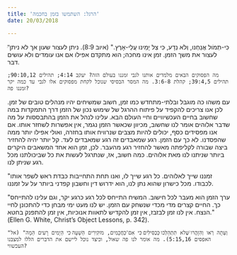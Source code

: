 ```yaml
---
title: 'הרגל: השתמשו בזמן בחכמה'
date: 20/03/2018

---
```


"ּכִי-תְמֹול אֲנַחְנּו, וְלֹא נֵדָע,  ּכִי צֵל יָמֵינּו עֲלֵי-אָרֶץ." (איוב 8:9). ניתן לעצור שעון אך לא ניתן לעצור את משך הזמן. זמן אינו מחכה; הוא מתקדם אפילו אם אנו עומדים ולא עושים דבר.

`מה הפסוקים הבאים מלמדים אותנו לגבי זמננו בעולם הזה? יעקב 4:14; תהילים 90:10,12; תהילים 39:4,5; קהלת 3:6-8. מה המסר הבסיסי שנוכל לקחת מפסוקים אלו לגבי עד כמה יקר זמננו פה?`

עם משהו כה מוגבל ובלתי-מתחדש כמו זמן, חשוב שמשיחים יהיו מנהלים טובים של זמן. לכן אנו צריכים להקפיד על פיתוח ההרגל של שימוש נכון של הזמן דרך התמקדות במה שחשוב בחיים העכשיוויים וחיי העולם הבא. עלינו לנהל את הזמן בהתבססות על מה שדבר אלוהים אומר לנו שחשוב, מכיוון שכאשר הזמן נגמר, אין אפשרות לשחזר אותו. אם אנו מפסידים כסף, יכולים להיות מצבים שנרוויח אותו בחזרה, ואולי אפילו יותר ממה שהפסדנו. לא כך עם הזמן. רגע שמאבדים זה רגע שמאבדים לעד. קל יותר יהיה להחזיר ביצה שבורה לקליפתה מאשר להחזיר רגע מהעבר. לכן, זמן הוא אחד המשאבים היקרים ביותר שניתנו לנו מאת אלוהים. כמה חשוב, אז, שנתרגל לעשות את כל שביכולתנו מכל רגע שניתן לנו.

"זמננו שייך לאלוהים. כל רגע שייך לו, ואנו תחת התחייבות כבדת ראש לשפר אותו לכבודו. מכל כישרון שהוא נתן לנו, הוא ידרוש דין וחשבון קפדני ביותר על על זמננו.

"ערך הזמן הוא מעבר לכל חישוב. המשיח התייחס לכל רגע כרגע יקר, וגם עלינו להתייחס כך. החיים קצרים מדי מכדי שנשחק עם הזמן. יש לנו מעט ימי מבחן כדי להתכונן לחיי הנצח. אין לנו זמן לבזבז, אין זמן להקדיש לתאוות אנוכיות, אין זמן להתפנק בחטא." (Ellen G. White, Christ’s Object Lessons, p. 342).

`"וְעַּתָה רְאּו וְהִּזָהֲרּו ׁשֶּלא תִתְהַּלְכּו ּכַּכְסִילִים ּכִי אִם־ּכַחֲכָמִים, מֹוקִירִים הַּׁשָעָה ּכִי הַּיָמִים רָעִים הֵּמָה" (אל האפסים 5:15,16). מה אומר לנו פה שאול, וכיצד נוכל ליישם את הדברים הללו למצבנו העכשווי?`